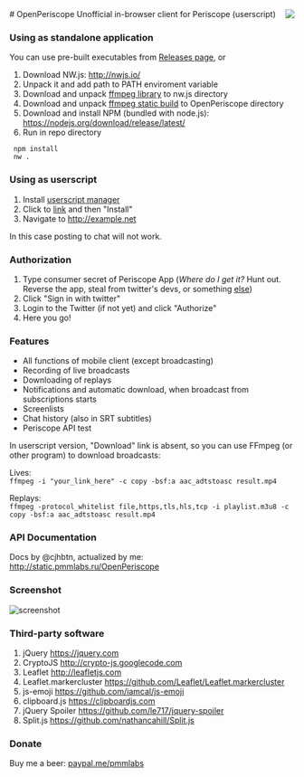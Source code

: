 <img align="right" src="https://raw.githubusercontent.com/Pmmlabs/OpenPeriscope/master/images/openperiscope.png">
# OpenPeriscope
Unofficial in-browser client for Periscope (userscript)

### Using as standalone application

You can use pre-built executables from [Releases page](https://github.com/Pmmlabs/OpenPeriscope/releases), or 

1. Download NW.js: http://nwjs.io/
1. Unpack it and add path to PATH enviroment variable
1. Download and unpack [ffmpeg library](https://github.com/iteufel/nwjs-ffmpeg-prebuilt/releases) to nw.js directory
1. Download and unpack [ffmpeg static build](https://ffmpeg.zeranoe.com/builds/) to OpenPeriscope directory
1. Download and install NPM (bundled with node.js): https://nodejs.org/download/release/latest/
1. Run in repo directory
```
 npm install
 nw . 
 ```

### Using as userscript

1. Install [userscript manager](https://greasyfork.org/help/installing-user-scripts)
1. Click to [link](https://raw.githubusercontent.com/Pmmlabs/OpenPeriscope/master/Periscope_Web_Client.user.js) and then "Install"
1. Navigate to http://example.net

In this case posting to chat will not work.

### Authorization

1. Type consumer secret of Periscope App (_Where do I get it?_ Hunt out. Reverse the app, steal from twitter's devs, or something [else](http://pastebin.com))
1. Click "Sign in with twitter"
1. Login to the Twitter (if not yet) and click "Authorize"
1. Here you go!

### Features

* All functions of mobile client (except broadcasting)
* Recording of live broadcasts
* Downloading of replays
* Notifications and automatic download, when broadcast from subscriptions starts
* Screenlists
* Chat history (also in SRT subtitles)
* Periscope API test

In userscript version, "Download" link is absent, so you can use FFmpeg (or other program) to download broadcasts:

Lives:<br>
`ffmpeg -i "your_link_here" -c copy -bsf:a aac_adtstoasc result.mp4`

Replays:<br>
`ffmpeg -protocol_whitelist file,https,tls,hls,tcp -i playlist.m3u8 -c copy -bsf:a aac_adtstoasc result.mp4`

### API Documentation

Docs by @cjhbtn, actualized by me: http://static.pmmlabs.ru/OpenPeriscope

### Screenshot

![screenshot](https://cloud.githubusercontent.com/assets/2682026/15555303/3540d09e-22d9-11e6-9934-fb84a201a0e9.png)

### Third-party software

1. jQuery https://jquery.com
1. CryptoJS http://crypto-js.googlecode.com
1. Leaflet http://leafletjs.com
1. Leaflet.markercluster https://github.com/Leaflet/Leaflet.markercluster
1. js-emoji https://github.com/iamcal/js-emoji
1. clipboard.js https://clipboardjs.com
1. jQuery Spoiler https://github.com/le717/jquery-spoiler
1. Split.js https://github.com/nathancahill/Split.js

### Donate
Buy me a beer: [paypal.me/pmmlabs](https://paypal.me/pmmlabs)